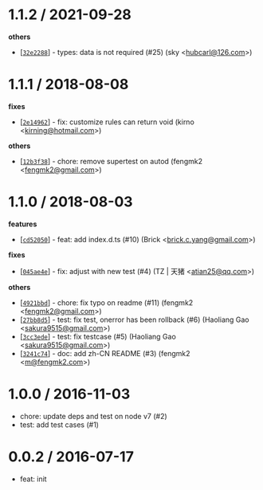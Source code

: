 
1.1.2 / 2021-09-28
==================

**others**
  * [[`32e2288`](https://github.com/eggjs/egg-validate/commit/32e2288a012815f3ad32c3e1dc6c68119f9d56a2)] - types: data is not required (#25) (sky <<hubcarl@126.com>>)

1.1.1 / 2018-08-08
==================

**fixes**
  * [[`2e14962`](http://github.com/eggjs/egg-validate/commit/2e1496206197a96925f35badff8e683c5c5a7cc8)] - fix: customize rules can return void (kirno <<kirning@hotmail.com>>)

**others**
  * [[`12b3f38`](http://github.com/eggjs/egg-validate/commit/12b3f38734b4c051ef34504f077fb6e54a6ceca5)] - chore: remove supertest on autod (fengmk2 <<fengmk2@gmail.com>>)

1.1.0 / 2018-08-03
==================

**features**
  * [[`cd52050`](http://github.com/eggjs/egg-validate/commit/cd52050e1919a93281c70691596cfa07c4371706)] - feat: add index.d.ts (#10) (Brick <<brick.c.yang@gmail.com>>)

**fixes**
  * [[`045ae4e`](http://github.com/eggjs/egg-validate/commit/045ae4e9c4830efc422f7372b33a80d2dfa0cd1d)] - fix: adjust with new test (#4) (TZ | 天猪 <<atian25@qq.com>>)

**others**
  * [[`4921bbd`](http://github.com/eggjs/egg-validate/commit/4921bbd749391d0ea3eae4f510672fcfe6516614)] - chore: fix typo on readme (#11) (fengmk2 <<fengmk2@gmail.com>>)
  * [[`27bb8d5`](http://github.com/eggjs/egg-validate/commit/27bb8d5049185e392f0bcf699467e5396f07ef4e)] - test: fix test, onerror has been rollback (#6) (Haoliang Gao <<sakura9515@gmail.com>>)
  * [[`3cc3ede`](http://github.com/eggjs/egg-validate/commit/3cc3ede09f684adf2cc1a098867918342054ddfd)] - test: fix testcase (#5) (Haoliang Gao <<sakura9515@gmail.com>>)
  * [[`3241c74`](http://github.com/eggjs/egg-validate/commit/3241c746339e139bdf509e865a818865de47a500)] - doc: add zh-CN README (#3) (fengmk2 <<m@fengmk2.com>>)

1.0.0 / 2016-11-03
==================

  * chore: update deps and test on node v7 (#2)
  * test: add test cases (#1)

0.0.2 / 2016-07-17
==================

  * feat: init
